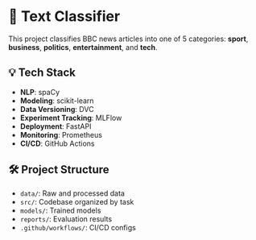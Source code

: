 # 📰 Text Classifier

This project classifies BBC news articles into one of 5 categories: **sport**, **business**, **politics**, **entertainment**, and **tech**.

## 💡 Tech Stack

- **NLP**: spaCy
- **Modeling**: scikit-learn
- **Data Versioning**: DVC
- **Experiment Tracking**: MLFlow
- **Deployment**: FastAPI
- **Monitoring**: Prometheus
- **CI/CD**: GitHub Actions

## 🛠 Project Structure

- `data/`: Raw and processed data
- `src/`: Codebase organized by task
- `models/`: Trained models
- `reports/`: Evaluation results
- `.github/workflows/`: CI/CD configs
